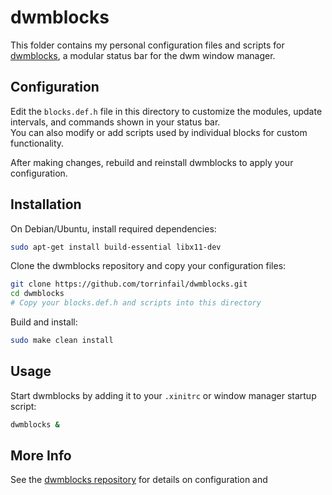 # dwmblocks

This folder contains my personal configuration files and scripts for [dwmblocks](https://github.com/torrinfail/dwmblocks), a modular status bar for the dwm window manager.

## Configuration

Edit the `blocks.def.h` file in this directory to customize the modules, update intervals, and commands shown in your status bar.  
You can also modify or add scripts used by individual blocks for custom functionality.

After making changes, rebuild and reinstall dwmblocks to apply your configuration.

## Installation

On Debian/Ubuntu, install required dependencies:

```sh
sudo apt-get install build-essential libx11-dev
```

Clone the dwmblocks repository and copy your configuration files:

```sh
git clone https://github.com/torrinfail/dwmblocks.git
cd dwmblocks
# Copy your blocks.def.h and scripts into this directory
```

Build and install:

```sh
sudo make clean install
```

## Usage

Start dwmblocks by adding it to your `.xinitrc` or window manager startup script:

```sh
dwmblocks &
```

## More Info

See the [dwmblocks repository](https://github.com/torrinfail/dwmblocks) for details on configuration and
